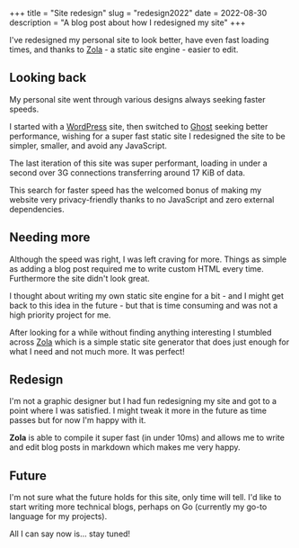 +++
title = "Site redesign"
slug = "redesign2022"
date = 2022-08-30
description = "A blog post about how I redesigned my site"
+++

I've redesigned my personal site to look better, have even fast loading times,
and thanks to [Zola](https://www.getzola.org/) - a static site engine - easier to edit.

<!-- more -->

## Looking back

My personal site went through various designs always seeking faster speeds.

I started with a [WordPress](https://wordpress.org/) site,
then switched to [Ghost](https://ghost.org/) seeking better performance,
wishing for a super fast static site I redesigned the site to be simpler, smaller, and avoid any JavaScript.

The last iteration of this site was super performant, loading in under a second over 3G connections transferring around 17 KiB of data.

This search for faster speed has the welcomed bonus of making my website very privacy-friendly thanks to no JavaScript and zero external dependencies.

## Needing more

Although the speed was right, I was left craving for more.
Things as simple as adding a blog post required me to write custom HTML every time.
Furthermore the site didn't look great.

I thought about writing my own static site engine for a bit - and I might get back to this idea in the future - but that is time consuming and was not a high priority project for me.

After looking for a while without finding anything interesting I stumbled across [Zola](https://www.getzola.org/) which is a simple static site generator that does just enough for what I need and not much more. It was perfect!

## Redesign

I'm not a graphic designer but I had fun redesigning my site and got to a point where I was satisfied.
I might tweak it more in the future as time passes but for now I'm happy with it.

**Zola** is able to compile it super fast (in under 10ms) and allows me to write and edit blog posts in markdown which makes me very happy.

## Future

I'm not sure what the future holds for this site, only time will tell.
I'd like to start writing more technical blogs, perhaps on Go (currently my go-to language for my projects).

All I can say now is... stay tuned!
